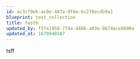 ```yaml
---
id: ac3cf0eb-ac0e-487a-9fde-bc278ecdb9a1
blueprint: test_collection
title: testb
updated_by: f5fe1958-774a-4886-a03e-0b74ece8600a
updated_at: 1670940107
---
```

tsff